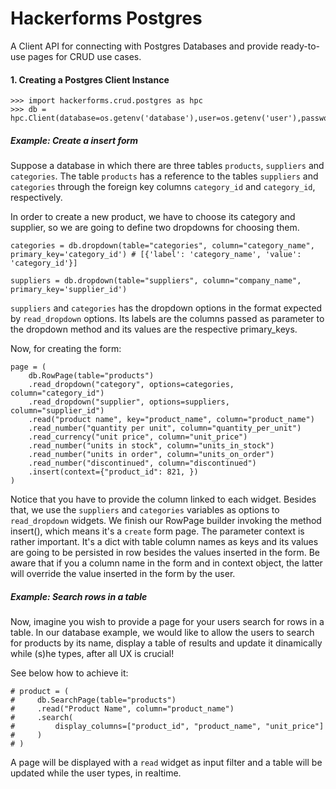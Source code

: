 # Hackerforms Postgres

A Client API for connecting with Postgres Databases and provide ready-to-use pages for CRUD use cases.

#### 1. Creating a Postgres Client Instance

```
>>> import hackerforms.crud.postgres as hpc
>>> db = hpc.Client(database=os.getenv('database'),user=os.getenv('user'),password=os.getenv('password'),host=os.getenv('host'))
```

##### Example: Create a insert form

Suppose a database in which there are three tables `products`, `suppliers` and `categories`. The table `products` has a reference to the tables `suppliers` and `categories` through the foreign key columns `category_id` and `category_id`, respectively.

In order to create a new product, we have to choose its category and supplier, so we are going to define two dropdowns for choosing them.

```
categories = db.dropdown(table="categories", column="category_name", primary_key='category_id') # [{'label': 'category_name', 'value': 'category_id'}]

```

```
suppliers = db.dropdown(table="suppliers", column="company_name", primary_key='supplier_id')
```

`suppliers` and `categories` has the dropdown options in the format expected by `read_dropdown` options. Its labels are the columns passed as parameter to the dropdown method and its values are the respective primary_keys.

Now, for creating the form:

```
page = (
    db.RowPage(table="products")
    .read_dropdown("category", options=categories, column="category_id")
    .read_dropdown("supplier", options=suppliers, column="supplier_id")
    .read("product name", key="product_name", column="product_name")
    .read_number("quantity per unit", column="quantity_per_unit")
    .read_currency("unit price", column="unit_price")
    .read_number("units in stock", column="units_in_stock")
    .read_number("units in order", column="units_on_order")
    .read_number("discontinued", column="discontinued")
    .insert(context={"product_id": 821, })
)
```

Notice that you have to provide the column linked to each widget. Besides that, we use the `suppliers` and `categories` variables as options to `read_dropdown` widgets. We finish our RowPage builder invoking the method insert(), which means it's a `create` form page. The parameter context is rather important. It's a dict with table column names as keys and its values are going to be persisted in row besides the values inserted in the form. Be aware that if you a column name in the form and in context object, the latter will override the value inserted in the form by the user.

##### Example: Search rows in a table

Now, imagine you wish to provide a page for your users search for rows in a table.
In our database example, we would like to allow the users to search for products by its name, display a table of results and update it dinamically while (s)he types, after all UX is crucial!

See below how to achieve it:

```
# product = (
#     db.SearchPage(table="products")
#     .read("Product Name", column="product_name")
#     .search(
#         display_columns=["product_id", "product_name", "unit_price"]
#     )
# )
```

A page will be displayed with a `read` widget as input filter and a table will be updated while the user types, in realtime.
